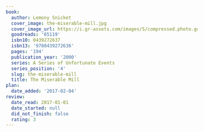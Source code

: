 ```yaml
---
book:
  author: Lemony Snicket
  cover_image: the-miserable-mill.jpg
  cover_image_url: https://i.gr-assets.com/images/S/compressed.photo.goodreads.com/books/1352146209l/65119._SX98_.jpg
  goodreads: '65119'
  isbn10: 0439272637
  isbn13: '9780439272636'
  pages: '194'
  publication_year: '2000'
  series: A Series of Unfortunate Events
  series_position: '4'
  slug: the-miserable-mill
  title: The Miserable Mill
plan:
  date_added: '2017-02-04'
review:
  date_read: 2017-01-01
  date_started: null
  did_not_finish: false
  rating: 3
---
```

